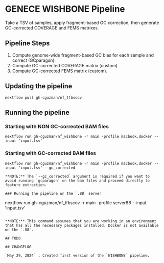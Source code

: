 # GENECE WISHBONE Pipeline

Take a TSV of samples, apply fragment-based GC correction, then generate GC-corrected COVERAGE and FEMS matrixes.

## Pipeline Steps

1. Compute genome-wide fragment-based GC bias for each sample and correct (GCparagon).
2. Compute GC-corrected COVERAGE matrix (custom).
3. Compute GC-corrected FEMS matrix (custom).

## Updating the pipeline
```
nextflow pull gh-cguzman/nf_tfbscov
```

## Running the pipeline

### Starting with **NON** GC-corrected BAM files
```
nextflow run gh-cguzman/nf_wishbone -r main -profile macbook,docker --input 'input.tsv' 
```

### Starting with GC-corrected BAM files
```
nextflow run gh-cguzman/nf_wishbone -r main -profile macbook,docker --input 'input.tsv' --gc_corrected

**NOTE:** The `--gc_corrected` argument is required if you want to avoid running `gcparagon` on the bam files and proceed directly to feature extraction.

### Running the pipeline on the `.88` server
```
nextflow run gh-cguzman/nf_tfbscov -r main -profile server88 --input 'input.tsv'
```

**NOTE:** This command assumes that you are working in an environment that has all the necessary packages installed. Docker is not available on the `.88`.

## TODO

## CHANGELOG

`May 29, 2024` : Created first version of the `WISHBONE` pipeline.